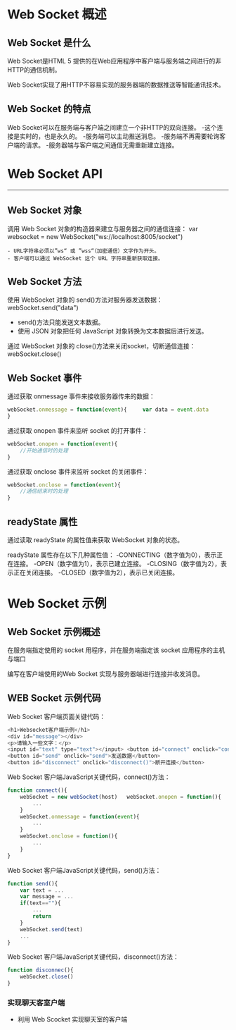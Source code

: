 # Web Socket 概述

## Web Socket 是什么

Web Socket是HTML 5 提供的在Web应用程序中客户端与服务端之间进行的非HTTP的通信机制。

Web Socket实现了用HTTP不容易实现的服务器端的数据推送等智能通讯技术。

## Web Socket 的特点

Web Socket可以在服务端与客户端之间建立一个非HTTP的双向连接。
-这个连接是实时的，也是永久的。
-服务端可以主动推送消息。
-服务端不再需要轮询客户端的请求。
-服务器端与客户端之间通信无需重新建立连接。
  
# Web Socket API

---

## Web Socket 对象

调用 Web Socket 对象的构造器来建立与服务器之间的通信连接：
var websocket = new WebSocket("ws://localhost:8005/socket")

    - URL字符串必须以”ws“ 或 ”wss“（加密通信）文字作为开头。
    - 客户端可以通过 WebSocket 这个 URL 字符串重新获取连接。

## Web Socket 方法

使用 WebSocket 对象的 send()方法对服务器发送数据：
webSocket.send("data")

- send()方法只能发送文本数据。
- 使用 JSON 对象把任何 JavaScript 对象转换为文本数据后进行发送。
  
通过 WebSocket 对象的 close()方法来关闭socket，切断通信连接：
    webSocket.close()

## Web Socket 事件

通过获取 onmessage 事件来接收服务器传来的数据：

```js
webSocket.onmessage = function(event){     var data = event.data
}
```

通过获取 onopen 事件来监听 socket 的打开事件：

```js
webSocket.onopen = function(event){
    //开始通信时的处理
}
```

通过获取 onclose 事件来监听 socket 的关闭事件：

```js
webSocket.onclose = function(event){
    //通信结束时的处理
}
```

## readyState 属性

通过读取 readyState 的属性值来获取 WebSocket 对象的状态。

readyState 属性存在以下几种属性值：
-CONNECTING（数字值为0），表示正在连接。
-OPEN（数字值为1），表示已建立连接。
-CLOSING（数字值为2），表示正在关闭连接。
-CLOSED（数字值为2），表示已关闭连接。
  
# Web Socket 示例

## Web Socket 示例概述

在服务端指定使用的 socket 用程序，并在服务端指定该 socket 应用程序的主机与端口

编写在客户端使用的Web Socket 实现与服务器端进行连接并收发消息。

## WEB Socket 示例代码

Web Socket 客户端页面关键代码：

```js
<h1>Websocket客户端示例</h1>
<div id="message"></div>
<p>请输入一些文字：</p>
<input id="text" type="text"></input> <button id="connect" onclick="connect()">建立连接</button>
<button id="send" onclick="send">发送数据</button>
<button id="disconnect" onclick="disconnect()">断开连接</button>
```

Web Socket 客户端JavaScript关键代码，connect()方法：

```js
function connect(){
    webSocket = new webSocket(host)   webSocket.onopen = function(){
        ...
    }
    webSocket.onmessage = function(event){
        ...
    }
    webSocket.onclose = function(){
        ...
    }
}
```

Web Socket 客户端JavaScript关键代码，send()方法：

```js
function send(){
    var text = ...
    var message = ...
    if(text==""){
        ...
        return
    }
    webSocket.send(text)
    ...
}
```

Web Socket 客户端JavaScript关键代码，disconnect()方法：

```js
function disconnec(){
    webSocket.close()
}
```

### 实现聊天客室户端

- 利用 Web Scocket 实现聊天室的客户端